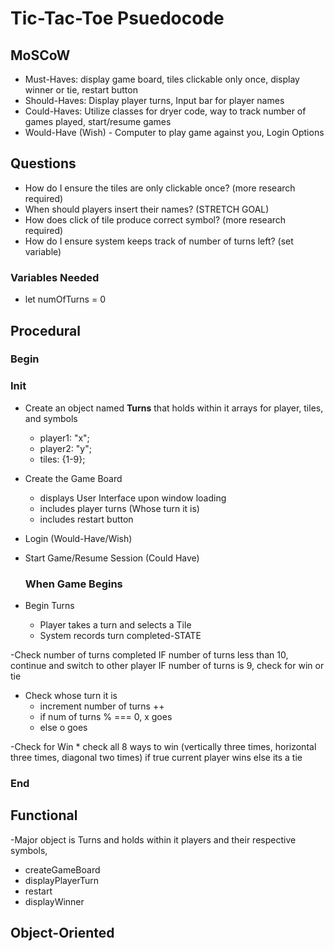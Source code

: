 # Tic-Tac-Toe Psuedocode

## MoSCoW

  * Must-Haves: display game board, tiles clickable only once, display winner or tie, restart button
  * Should-Haves: Display player turns, Input bar for player names
  * Could-Haves: Utilize classes for dryer code, way to track number of games played, start/resume games
  * Would-Have (Wish) - Computer to play game against you, Login Options

## Questions
  - How do I ensure the tiles are only clickable once? (more research required)
  - When should players insert their names? (STRETCH GOAL)
  - How does click of tile produce correct symbol? (more research required)
  - How do I ensure system keeps track of number of turns left? (set variable)

### Variables Needed
  - let numOfTurns = 0


## Procedural

### Begin
### Init

  - Create an object named **Turns** that holds within it arrays for player, tiles, and symbols
    * player1: "x";
    * player2: "y";
    * tiles: {1-9};

  - Create the Game Board
    * displays User Interface upon window loading
    * includes player turns (Whose turn it is)
    * includes restart button
  

  - Login (Would-Have/Wish)
  - Start Game/Resume Session (Could Have)

    ### When Game Begins
  
  - Begin Turns
    * Player takes a turn and selects a Tile
    * System records turn completed-STATE 


  -Check number of turns completed
    IF number of turns less than 10, continue and switch to other player
    IF number of turns is 9, check for win or tie
     
  - Check whose turn it is
    * increment number of turns ++
    * if num of turns % === 0, x goes
    * else o goes
  
  
  -Check for Win
    * check all 8 ways to win (vertically three times, horizontal three times, diagonal two times)
    if true current player wins
    else its a tie
    

   
  
### End




## Functional
-Major object is Turns and holds within it players and their respective symbols, 

- createGameBoard
- displayPlayerTurn
- restart
- displayWinner



## Object-Oriented


